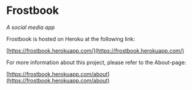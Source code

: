 # Frostbook
*A social media app*

Frostbook is hosted on Heroku at the following link:

[https://frostbook.herokuapp.com/](https://frostbook.herokuapp.com/)

For more information about this project, please refer to the About-page:

[https://frostbook.herokuapp.com/about](https://frostbook.herokuapp.com/about)